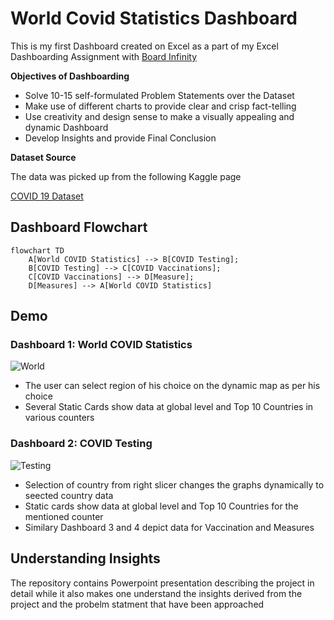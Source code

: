 
# **World Covid Statistics Dashboard**

This is my first Dashboard created on Excel as a part of my Excel Dashboarding Assignment with [Board Infinity](https://www.boardinfinity.com/)

**Objectives of Dashboarding**
- Solve 10-15 self-formulated Problem Statements over the Dataset
- Make use of different charts to provide clear and crisp fact-telling
- Use creativity and design sense to make a visually appealing and dynamic Dashboard
- Develop Insights and provide Final Conclusion

**Dataset Source**

The data was picked up from the following Kaggle page 

[COVID 19 Dataset](https://www.kaggle.com/georgesaavedra/covid19-dataset)



## Dashboard Flowchart

```mermaid
flowchart TD
    A[World COVID Statistics] --> B[COVID Testing];
    B[COVID Testing] --> C[COVID Vaccinations];
    C[COVID Vaccinations] --> D[Measure];
    D[Measures] --> A[World COVID Statistics]
```


## Demo

### Dashboard 1: World COVID Statistics

![World ](https://user-images.githubusercontent.com/101548286/158243857-212507c2-b924-4b13-80f1-7dc93f802f74.gif)

- The user can select region of his choice on the dynamic map as per his choice
- Several Static Cards show data at global level and Top 10 Countries in various counters

### Dashboard 2: COVID Testing

![Testing](https://user-images.githubusercontent.com/101548286/158245962-4513fc24-e094-4e01-840c-a17707851854.gif)

- Selection of country from right slicer changes the graphs dynamically to seected country data
- Static cards show data at global level and Top 10 Countries for the mentioned counter
- Similary Dashboard 3 and 4 depict data for Vaccination and Measures



## Understanding Insights
The repository contains Powerpoint presentation describing the project in detail while it also makes one understand the insights derived from the project and the probelm statment that have been approached


